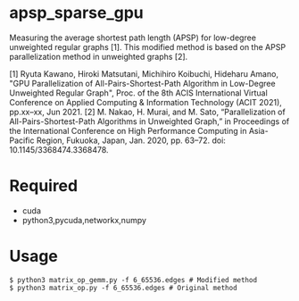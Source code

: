 # apsp_sparse_gpu

Measuring the average shortest path length (APSP) for low-degree unweighted regular graphs \[1\].
This modified method is based on the APSP parallelization method in unweighted graphs \[2\].

\[1\] Ryuta Kawano, Hiroki Matsutani, Michihiro Koibuchi, Hideharu Amano, "GPU Parallelization of All-Pairs-Shortest-Path Algorithm in Low-Degree Unweighted Regular Graph", Proc. of the 8th ACIS International Virtual Conference on Applied Computing & Information Technology (ACIT 2021), pp.xx–xx, Jun 2021.
\[2\] M. Nakao, H. Murai, and M. Sato, “Parallelization of All-Pairs-Shortest-Path Algorithms in Unweighted Graph,” in Proceedings of the International Conference on High Performance Computing in Asia-Pacific Region, Fukuoka, Japan, Jan. 2020, pp. 63–72. doi: 10.1145/3368474.3368478.

# Required
* cuda
* python3,pycuda,networkx,numpy

# Usage
    $ python3 matrix_op_gemm.py -f 6_65536.edges # Modified method
    $ python3 matrix_op.py -f 6_65536.edges # Original method
    
